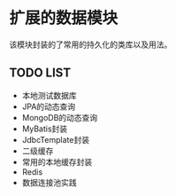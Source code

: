 # 扩展的数据模块

该模块封装的了常用的持久化的类库以及用法。

## TODO LIST

- 本地测试数据库
- JPA的动态查询
- MongoDB的动态查询
- MyBatis封装
- JdbcTemplate封装
- 二级缓存
- 常用的本地缓存封装
- Redis
- 数据连接池实践